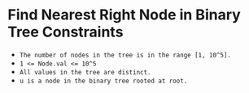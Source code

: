 # Find Nearest Right Node in Binary Tree Constraints

-   `The number of nodes in the tree is in the range [1, 10^5].`
-   `1 <= Node.val <= 10^5`
-   `All values in the tree are distinct.`
-   `u is a node in the binary tree rooted at root.`